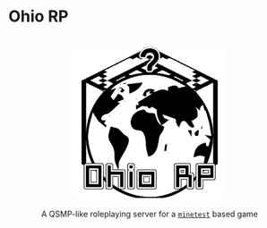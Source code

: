 # Ohio RP

<p align="center">
  <br>
    <img alt="logo" src="./logo.png" height="272" />
  <br>
  <br>
  A QSMP-like roleplaying server for a <a href="https://github.com/minetest/minetest"><code>minetest</code></a> based game
<p>
